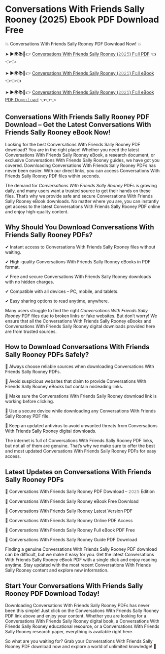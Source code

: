 # Conversations With Friends Sally Rooney (2025) Ebook PDF Download Free

💥 Conversations With Friends Sally Rooney PDF Download Now! 💥

➤ ►🌍📚📱👉 [Conversations With Friends Sally Rooney (𝟸𝟶𝟸𝟻) F𝚞ll PDF](https://getpdf.xyz/conversations-with-friends-sally-rooney) 👈👈👈


➤ ►🌍📚📱👉 [Conversations With Friends Sally Rooney (𝟸𝟶𝟸𝟻) F𝚞ll eBook](https://getpdf.xyz/conversations-with-friends-sally-rooney) 👈👈👈


➤ ►🌍📚📱👉 [Conversations With Friends Sally Rooney (𝟸𝟶𝟸𝟻) F𝚞ll eBook PDF D𝚘𝚠𝚗𝚕𝚘a𝚍](https://getpdf.xyz/conversations-with-friends-sally-rooney) 👈👈👈


## Conversations With Friends Sally Rooney PDF Download – Get the Latest Conversations With Friends Sally Rooney eBook Now!

Looking for the best Conversations With Friends Sally Rooney PDF download? You are in the right place! Whether you need the latest Conversations With Friends Sally Rooney eBook, a research document, or exclusive Conversations With Friends Sally Rooney guides, we have got you covered. Downloading Conversations With Friends Sally Rooney PDFs has never been easier. With our direct links, you can access Conversations With Friends Sally Rooney PDF files within seconds.

The demand for *Conversations With Friends Sally Rooney* PDFs is growing daily, and many users want a trusted source to get their hands on these files. That’s why we provide safe and secure Conversations With Friends Sally Rooney eBook downloads. No matter where you are, you can instantly get access to the latest Conversations With Friends Sally Rooney PDF online and enjoy high-quality content.

## Why Should You Download Conversations With Friends Sally Rooney PDFs?

✔ Instant access to Conversations With Friends Sally Rooney files without waiting.

✔ High-quality Conversations With Friends Sally Rooney eBooks in PDF format.

✔ Free and secure Conversations With Friends Sally Rooney downloads with no hidden charges.

✔ Compatible with all devices – PC, mobile, and tablets.

✔ Easy sharing options to read anytime, anywhere.

Many users struggle to find the right *Conversations With Friends Sally Rooney* PDF files due to broken links or fake websites. But don’t worry! We ensure that all the Conversations With Friends Sally Rooney eBooks and Conversations With Friends Sally Rooney digital downloads provided here are from trusted sources.

## How to Download Conversations With Friends Sally Rooney PDFs Safely?

📌 Always choose reliable sources when downloading Conversations With Friends Sally Rooney PDFs.

📌 Avoid suspicious websites that claim to provide Conversations With Friends Sally Rooney eBooks but contain misleading links.

📌 Make sure the Conversations With Friends Sally Rooney download link is working before clicking.

📌 Use a secure device while downloading any Conversations With Friends Sally Rooney PDF file.

📌 Keep an updated antivirus to avoid unwanted threats from Conversations With Friends Sally Rooney digital downloads.

The internet is full of Conversations With Friends Sally Rooney PDF links, but not all of them are genuine. That’s why we make sure to offer the best and most updated Conversations With Friends Sally Rooney PDFs for easy access.

## Latest Updates on Conversations With Friends Sally Rooney PDFs

🔹 Conversations With Friends Sally Rooney PDF Download – 𝟸𝟶𝟸𝟻 Edition

🔹 Conversations With Friends Sally Rooney eBook Free Download

🔹 Conversations With Friends Sally Rooney Latest Version PDF

🔹 Conversations With Friends Sally Rooney Online PDF Access

🔹 Conversations With Friends Sally Rooney Full eBook PDF Free

🔹 Conversations With Friends Sally Rooney Guide PDF Download

Finding a genuine Conversations With Friends Sally Rooney PDF download can be difficult, but we make it easy for you. Get the latest Conversations With Friends Sally Rooney eBook PDF with a single click and enjoy reading anytime. Stay updated with the most recent Conversations With Friends Sally Rooney content and explore new information.

## Start Your Conversations With Friends Sally Rooney PDF Download Today!

Downloading Conversations With Friends Sally Rooney PDFs has never been this simple! Just click on the Conversations With Friends Sally Rooney PDF link above and enjoy your content. Whether you are looking for a Conversations With Friends Sally Rooney digital book, a Conversations With Friends Sally Rooney educational resource, or a Conversations With Friends Sally Rooney research paper, everything is available right here.

So what are you waiting for? Grab your Conversations With Friends Sally Rooney PDF download now and explore a world of unlimited knowledge! 🚀